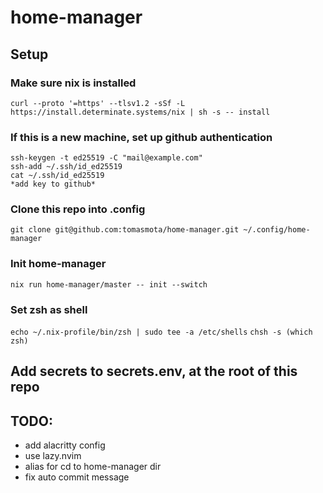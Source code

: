 # home-manager

## Setup

### Make sure nix is installed
`curl --proto '=https' --tlsv1.2 -sSf -L https://install.determinate.systems/nix | sh -s -- install`


### If this is a new machine, set up github authentication
```
ssh-keygen -t ed25519 -C "mail@example.com"
ssh-add ~/.ssh/id_ed25519
cat ~/.ssh/id_ed25519
*add key to github*
```

### Clone this repo into .config
`git clone git@github.com:tomasmota/home-manager.git ~/.config/home-manager`

### Init home-manager
`nix run home-manager/master -- init --switch`

### Set zsh as shell
`echo ~/.nix-profile/bin/zsh | sudo tee -a /etc/shells`
`chsh -s (which zsh)`  

## Add secrets to secrets.env, at the root of this repo

## TODO:
- add alacritty config
- use lazy.nvim
- alias for cd to home-manager dir
- fix auto commit message

